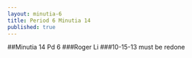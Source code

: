 ```yaml
---
layout: minutia-6
title: Period 6 Minutia 14
published: true
---
```


##Minutia 14 Pd 6 
###Roger Li
###10-15-13
must be redone


